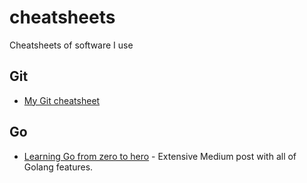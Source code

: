 # cheatsheets
Cheatsheets of software I use

## Git

 - [My Git cheatsheet](Git.md)

## Go

 - [Learning Go from zero to hero](https://medium.com/free-code-camp/learning-go-from-zero-to-hero-d2a3223b3d86) - Extensive Medium post with all of Golang features.
 
